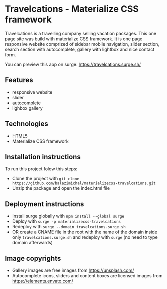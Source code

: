 # Travelcations - Materialize CSS framework

Travelcations is a travelling company selling vacation packages. This one page site was build with materialize CSS framework. It is one page responsive website comprized of sidebar mobile navigation, slider section, search section with autocomplete, gallery with lightbox and nice contact form.

You can preview this app on surge: https://travelcations.surge.sh/

## Features

- responsive website
- slider
- autocomplete
- lighbox gallery

## Technologies

- HTML5
- Materialize CSS framework

## Installation instructions

To run this project folow this steps:

- Clone the project with `git clone https://github.com/balazimichal/materializecss-travelcations.git`
- Unzip the package and open the index.html file

## Deployment instructions

- Install surge globally with `npm install --global surge`
- Deploy with `surge -p materializecss-travelcations`
- Redeploy with `surge --domain travelcations.surge.sh`
- OR create a CNAME file in the root with the name of the domain inside only `travelcations.surge.sh` and redeploy with `surge` (no need to type domain afterwards)

## Image copyrights

- Gallery images are free images from https://unsplash.com/
- Autocomplete icons, sliders and content boxes are licensed images from https://elements.envato.com/
